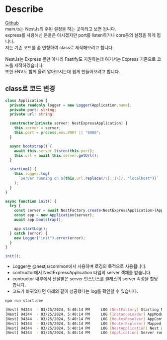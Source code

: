 # Describe

[Github](https://github.com/gornoba/nestjs-describe/tree/f51bd73272b2fb3b0bf383425b5bd8a9fcf2a00d) <br/>
main.ts는 NestJs의 주된 설정을 하는 곳이라고 보면 됩니다.<br/>
express를 사용해신 분들은 아시겠지만 port를 listen하거나 cors등의 설정을 하게 됩니다.<br/>
저는 기존 코드를 좀 변형하여 class로 제작해보려고 합니다.<br/><br/>
NestJs는 Express 뿐만 아니라 Fastify도 지원하는데 여기서는 Express 기준으로 코드를 제작하겠습니다.<br/>
또한 ENV도 함께 올려 알아보시는데 쉽게 만들어보려고 합니다.

## class로 코드 변경

```typescript
class Application {
  private readonly logger = new Logger(Application.name);
  private port: string;
  private url: string;

  constructor(private server: NestExpressApplication) {
    this.server = server;
    this.port = process.env.PORT || "8000";
  }

  async bootstrap() {
    await this.server.listen(this.port);
    this.url = await this.server.getUrl();
  }

  startLog() {
    this.logger.log(
      `Server running on ${this.url.replace(/\[::1\]/, "localhost")}`
    );
  }
}

async function init() {
  try {
    const server = await NestFactory.create<NestExpressApplication>(AppModule);
    const app = new Application(server);
    await app.bootstrap();

    app.startLog();
  } catch (error) {
    new Logger("init").error(error);
  }
}

init();
```

- Logger는 @nestjs/common에서 사용하며 로깅의 목적으로 사용됩니다.
- contructor에서 NestExpressApplication 타입의 server 객체를 받습니다.
- contructor 내부에서 전달받은 server 인스턴스를 클래스의 server 속성을 할당합니다.
- 코드가 바뀌었다면 아래와 같이 성공했다는 log를 확인할 수 있습니다.

```sh
npm run start:dev

[Nest] 94344  - 03/25/2024, 5:40:14 PM     LOG [NestFactory] Starting Nest application...
[Nest] 94344  - 03/25/2024, 5:40:14 PM     LOG [InstanceLoader] AppModule dependencies initialized +7ms
[Nest] 94344  - 03/25/2024, 5:40:14 PM     LOG [RoutesResolver] AppController {/}: +3ms
[Nest] 94344  - 03/25/2024, 5:40:14 PM     LOG [RouterExplorer] Mapped {/, GET} route +1ms
[Nest] 94344  - 03/25/2024, 5:40:14 PM     LOG [NestApplication] Nest application successfully started +1ms
[Nest] 94344  - 03/25/2024, 5:40:14 PM     LOG [Application] Server running on http://localhost:8000
```
